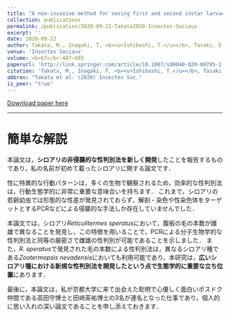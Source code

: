 ```yaml
---
title: "A non-invasive method for sexing first and second instar larvae of termites using external morphology"
collection: publications
permalink: /publication/2020-09-22-Takata2020-Insectes-Sociaux
excerpt: ''
date: 2020-09-22
author: Takata, M., Inagaki, T, <b><u>Ishibashi, T.</u></b>, Tasaki, E, Matsuura, K.
venue: 'Insectes Sociaux'
volume: <b>67</b>:487–493
paperurl: 'http://link.springer.com/article/10.1007/s00040-020-00785-2'
citation: 'Takata, M., Inagaki, T, <b><u>Ishibashi, T.</u></b>, Tasaki, E, Matsuura, K. (2020) <i>Insectes Sociaux</i>, <b>67</b>:487–493.'
abbrev: "Takata et al. (2020) Insectes Soc."
is_peer: "true"
---
```


[Download paper here](https://link.springer.com/content/pdf/10.1007/s00040-020-00785-2.pdf)

---

# 簡単な解説

本論文は，**シロアリの非侵襲的な性判別法を新しく開発**したことを報告するものであり，私の名前が初めて載ったシロアリに関する論文です．

性に特異的な行動パターンは，多くの生物で観察されるため，効率的な性判別法は，行動生態学的に非常に重要な意味合いを持ちます．
これまで，シロアリの若齢幼虫では形態的な性差が発見されておらず，解剖・染色や性染色体をターゲットとするPCRなどによる侵襲的な手法しか存在していませんでした．

本論文では，シロアリ*Reticulitermes speratus*において，腹板の毛の本数が雌雄で異なることを発見し，この特徴を用いることで，PCRによる分子生物学的な性判別法と同等の厳密さで雌雄の性判別が可能であることを示しました．
また，*R. speratus*で発見された毛の本数による性判別法は，異なるシロアリ種である*Zootermopsis nevadensis*においても利用可能であり，本研究は，**広いシロアリ種における新規な性判別法を開発したという点で生態学的に重要な立ち位置**にあります．

最後に，本論文は，私が京都大学に来て出会えた聡明で心優しく面白いポスドク仲間である高田守博士と田﨑英祐博士の3名が連名となった仕事であり，個人的に思い入れの深い論文であることを申し添えておきます．
